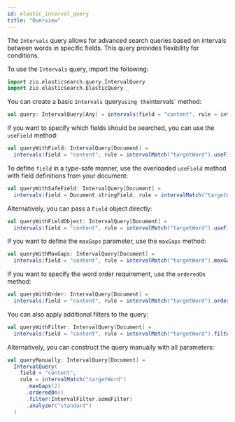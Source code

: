 ```yaml
---
id: elastic_interval_query
title: "Overview"
---
```

The `Intervals` query allows for advanced search queries based on intervals between words in specific fields.
This query provides flexibility for conditions.

To use the `Intervals` query, import the following:
```scala
import zio.elasticsearch.query.IntervalQuery
import zio.elasticsearch.ElasticQuery._
```

You can create a basic `Intervals` query` using the `intervals` method:
```scala
val query: IntervalQuery[Any] = intervals(field = "content", rule = intervalMatch("targetWord"))
```

If you want to specify which fields should be searched, you can use the `useField` method:
```scala
val queryWithField: IntervalQuery[Document] =
  intervals(field = "content", rule = intervalMatch("targetWord").useField(Document.stringField))
```

To define `field` in a type-safe manner, use the overloaded `useField` method with field definitions from your document:
```scala
val queryWithSafeField: IntervalQuery[Document] =
  intervals(field = Document.stringField, rule = intervalMatch("targetWord"))
```

Alternatively, you can pass a `Field` object directly:
```scala
val queryWithFieldObject: IntervalQuery[Document] =
  intervals(field = "content", rule = intervalMatch("targetWord").useField(Document.stringField))
```

If you want to define the `maxGaps` parameter, use the `maxGaps` method:
```scala
val queryWithMaxGaps: IntervalQuery[Document] =
  intervals(field = "content", rule = intervalMatch("targetWord").maxGaps(2))
```

If you want to specify the word order requirement, use the `orderedOn` method:
```scala
val queryWithOrder: IntervalQuery[Document] =
  intervals(field = "content", rule = intervalMatch("targetWord").orderedOn())
```

You can also apply additional filters to the query:
```scala
val queryWithFilter: IntervalQuery[Document] =
  intervals(field = "content", rule = intervalMatch("targetWord").filter(IntervalFilter.someFilter))
```

Alternatively, you can construct the query manually with all parameters:
```scala
val queryManually: IntervalQuery[Document] =
  IntervalQuery(
    field = "content",
    rule = intervalMatch("targetWord")
      .maxGaps(2)
      .orderedOn()
      .filter(IntervalFilter.someFilter)
      .analyzer("standard")
  )
```

